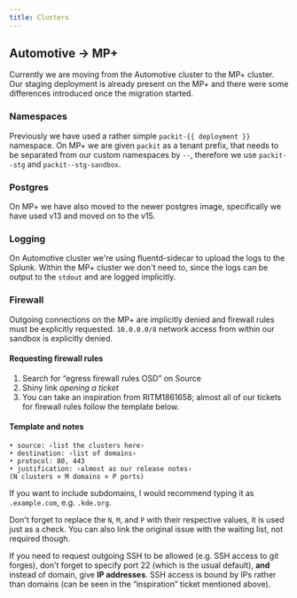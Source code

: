 ```yaml
---
title: Clusters
---
```


## Automotive → MP+

Currently we are moving from the Automotive cluster to the MP+ cluster. Our
staging deployment is already present on the MP+ and there were some differences
introduced once the migration started.

### Namespaces

Previously we have used a rather simple `packit-{{ deployment }}` namespace. On
MP+ we are given `packit` as a tenant prefix, that needs to be separated from
our custom namespaces by `--`, therefore we use `packit--stg` and
`packit--stg-sandbox`.

### Postgres

On MP+ we have also moved to the newer postgres image, specifically we have used
v13 and moved on to the v15.

### Logging

On Automotive cluster we're using fluentd-sidecar to upload the logs to the
Splunk. Within the MP+ cluster we don't need to, since the logs can be output to
the `stdout` and are logged implicitly.

### Firewall

Outgoing connections on the MP+ are implicitly denied and firewall rules must be
explicitly requested. `10.0.0.0/8` network access from within our sandbox is
explicitly denied.

#### Requesting firewall rules

1. Search for “egress firewall rules OSD” on Source
2. Shiny link _opening a ticket_
3. You can take an inspiration from RITM1861658; almost all of our tickets for
   firewall rules follow the template below.

#### Template and notes

```
• source: ‹list the clusters here›
• destination: ‹list of domains›
• protocol: 80, 443
• justification: ‹almost as our release notes›
(N clusters × M domains × P ports)
```

If you want to include subdomains, I would recommend typing it as
`.example.com`, e.g. `.kde.org`.

Don't forget to replace the `N`, `M`, and `P` with their respective values, it
is used just as a check. You can also link the original issue with the waiting
list, not required though.

If you need to request outgoing SSH to be allowed (e.g. SSH access to git
forges), don't forget to specify port 22 (which is the usual default), **and**
instead of domain, give **IP addresses**. SSH access is bound by IPs rather than
domains (can be seen in the “inspiration” ticket mentioned above).
